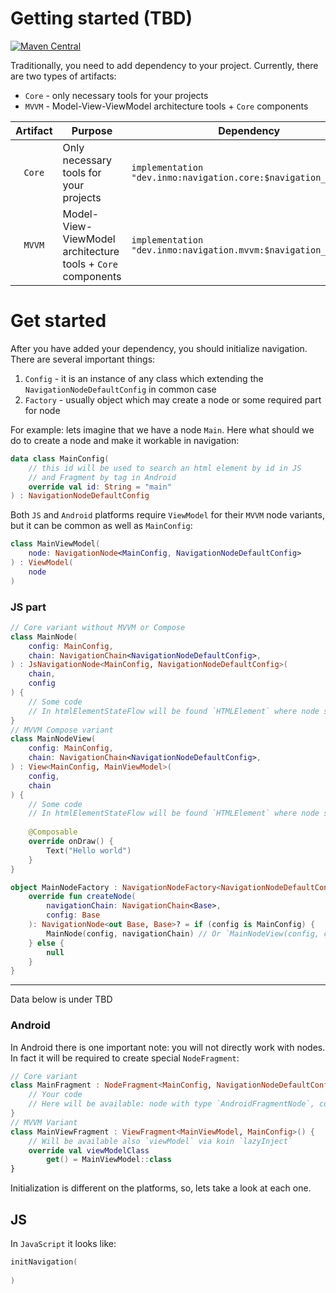 # Getting started (TBD)

[![Maven Central](https://img.shields.io/maven-central/v/dev.inmo/navigation.core?label=navigation&style=flat-square)](https://github.com/InsanusMokrassar/navigation)

Traditionally, you need to add dependency to your project. Currently, there are two types of artifacts:

* `Core` - only necessary tools for your projects
* `MVVM` - Model-View-ViewModel architecture tools + `Core` components

| Artifact | Purpose                                                     | Dependency                                                      |
|:--------:|-------------------------------------------------------------|-----------------------------------------------------------------|
|  `Core`  | Only necessary tools for your projects                      | `implementation "dev.inmo:navigation.core:$navigation_version"` |
|  `MVVM`  | Model-View-ViewModel architecture tools + `Core` components | `implementation "dev.inmo:navigation.mvvm:$navigation_version"` |

# Get started

After you have added your dependency, you should initialize navigation. There are several important things:

1. `Config` - it is an instance of any class which extending the `NavigationNodeDefaultConfig` in common case
2. `Factory` - usually object which may create a node or some required part for node

For example: lets imagine that we have a node `Main`. Here what should we do to create a node and make it workable in
navigation:

```kotlin
data class MainConfig(
    // this id will be used to search an html element by id in JS
    // and Fragment by tag in Android
    override val id: String = "main"
) : NavigationNodeDefaultConfig
```

Both `JS` and `Android` platforms require `ViewModel` for their `MVVM` node variants, but it can be common as well as
`MainConfig`:

```kotlin
class MainViewModel(
    node: NavigationNode<MainConfig, NavigationNodeDefaultConfig>
) : ViewModel(
    node
)
```

### JS part

```kotlin
// Core variant without MVVM or Compose
class MainNode(
    config: MainConfig,
    chain: NavigationChain<NavigationNodeDefaultConfig>,
) : JsNavigationNode<MainConfig, NavigationNodeDefaultConfig>(
    chain,
    config
) {
    // Some code
    // In htmlElementStateFlow will be found `HTMLElement` where node should be binded
}
// MVVM Compose variant
class MainNodeView(
    config: MainConfig,
    chain: NavigationChain<NavigationNodeDefaultConfig>,
) : View<MainConfig, MainViewModel>(
    config,
    chain
) {
    // Some code
    // In htmlElementStateFlow will be found `HTMLElement` where node should be binded
    
    @Composable
    override onDraw() {
        Text("Hello world")
    }
}

object MainNodeFactory : NavigationNodeFactory<NavigationNodeDefaultConfig> {
    override fun createNode(
        navigationChain: NavigationChain<Base>,
        config: Base
    ): NavigationNode<out Base, Base>? = if (config is MainConfig) {
        MainNode(config, navigationChain) // Or `MainNodeView(config, chain)` for MVVM
    } else {
        null
    }
}
```

---

Data below is under TBD

### Android

In Android there is one important note: you will not directly work with nodes. In fact it will be required to create
special `NodeFragment`:

```kotlin
// Core variant
class MainFragment : NodeFragment<MainConfig, NavigationNodeDefaultConfig>() {
    // Your code
    // Here will be available: node with type `AndroidFragmentNode`, config: `MainConfig`
}
// MVVM Variant
class MainViewFragment : ViewFragment<MainViewModel, MainConfig>() {
    // Will be available also `viewModel` via koin `lazyInject`
    override val viewModelClass
        get() = MainViewModel::class
}
```


Initialization is different on the platforms, so, lets take a look at each one.

## JS

In `JavaScript` it looks like:

```kotlin
initNavigation(
    
)
```
